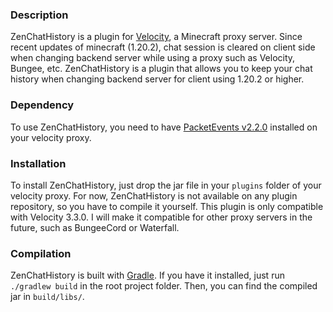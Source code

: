 ### Description
ZenChatHistory is a plugin for [Velocity](https://velocitypowered.com/), a Minecraft proxy server. 
Since recent updates of minecraft (1.20.2), chat session is cleared on client side when changing backend server while using a proxy such as Velocity, Bungee, etc.
ZenChatHistory is a plugin that allows you to keep your chat history when changing backend server for client using 1.20.2 or higher.

### Dependency
To use ZenChatHistory, you need to have [PacketEvents v2.2.0](https://github.com/retrooper/packetevents/releases/tag/v2.2.0) installed on your velocity proxy.

### Installation
To install ZenChatHistory, just drop the jar file in your `plugins` folder of your velocity proxy.
For now, ZenChatHistory is not available on any plugin repository, so you have to compile it yourself.
This plugin is only compatible with Velocity 3.3.0.
I will make it compatible for other proxy servers in the future, such as BungeeCord or Waterfall.


### Compilation

ZenChatHistory is built with [Gradle](https://gradle.org/). If you have it installed, just run
`./gradlew build` in the root project folder.
Then, you can find the compiled jar in `build/libs/`.